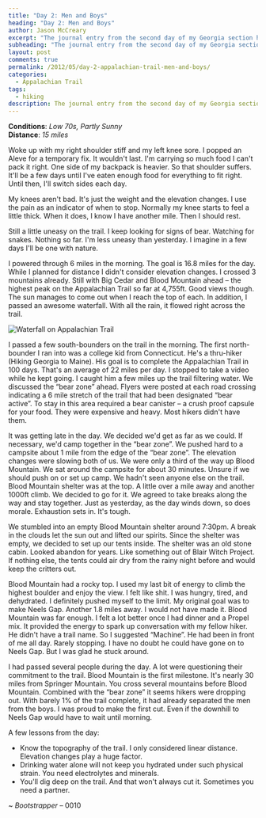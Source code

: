 ```yaml
---
title: "Day 2: Men and Boys"
heading: "Day 2: Men and Boys"
author: Jason McCreary
excerpt: "The journal entry from the second day of my Georgia section hike through the Appalachian Trail."
subheading: "The journal entry from the second day of my Georgia section hike through the Appalachian Trail."
layout: post
comments: true
permalink: /2012/05/day-2-appalachian-trail-men-and-boys/
categories:
  - Appalachian Trail
tags:
  - hiking
description: The journal entry from the second day of my Georgia section hike through the Appalachian Trail.
---
```

**Conditions**: *Low 70s, Partly Sunny*   
**Distance**: *15 miles*

Woke up with my right shoulder stiff and my left knee sore. I popped an Aleve for a temporary fix. It wouldn't last. I'm carrying so much food I can't pack it right. One side of my backpack is heavier. So that shoulder suffers. It'll be a few days until I've eaten enough food for everything to fit right. Until then, I'll switch sides each day.

My knees aren't bad. It's just the weight and the elevation changes. I use the pain as an indicator of when to stop. Normally my knee starts to feel a little thick. When it does, I know I have another mile. Then I should rest.

Still a little uneasy on the trail. I keep looking for signs of bear. Watching for snakes. Nothing so far. I'm less uneasy than yesterday. I imagine in a few days I'll be one with nature.

I powered through 6 miles in the morning. The goal is 16.8 miles for the day. While I planned for distance I didn't consider elevation changes. I crossed 3 mountains already. Still with Big Cedar and Blood Mountain ahead – the highest peak on the Appalachian Trail so far at 4,755ft. Good views though. The sun manages to come out when I reach the top of each. In addition, I passed an awesome waterfall. With all the rain, it flowed right across the trail.

<img src="/images/appalachian-trail-waterfall.jpg" alt="Waterfall on Appalachian Trail" title="Waterfall on Appalachian Trail" />

I passed a few south-bounders on the trail in the morning. The first north-bounder I ran into was a college kid from Connecticut. He's a thru-hiker (Hiking Georgia to Maine). His goal is to complete the Appalachian Trail in 100 days. That's an average of 22 miles per day. I stopped to take a video while he kept going. I caught him a few miles up the trail filtering water. We discussed the &ldquo;bear zone&rdquo; ahead. Flyers were posted at each road crossing indicating a 6 mile stretch of the trail that had been designated &ldquo;bear active&rdquo;. To stay in this area required a bear canister – a crush proof capsule for your food. They were expensive and heavy. Most hikers didn't have them.

It was getting late in the day. We decided we'd get as far as we could. If necessary, we'd camp together in the &ldquo;bear zone&rdquo;. We pushed hard to a campsite about 1 mile from the edge of the &ldquo;bear zone&rdquo;. The elevation changes were slowing both of us. We were only a third of the way up Blood Mountain. We sat around the campsite for about 30 minutes. Unsure if we should push on or set up camp. We hadn't seen anyone else on the trail. Blood Mountain shelter was at the top. A little over a mile away and another 1000ft climb. We decided to go for it. We agreed to take breaks along the way and stay together. Just as yesterday, as the day winds down, so does morale. Exhaustion sets in. It's tough.

We stumbled into an empty Blood Mountain shelter around 7:30pm. A break in the clouds let the sun out and lifted our spirits. Since the shelter was empty, we decided to set up our tents inside. The shelter was an old stone cabin. Looked abandon for years. Like something out of Blair Witch Project. If nothing else, the tents could air dry from the rainy night before and would keep the critters out.

Blood Mountain had a rocky top. I used my last bit of energy to climb the highest boulder and enjoy the view. I felt like shit. I was hungry, tired, and dehydrated. I definitely pushed myself to the limit. My original goal was to make Neels Gap. Another 1.8 miles away. I would not have made it. Blood Mountain was far enough. I felt a lot better once I had dinner and a Propel mix. It provided the energy to spark up conversation with my fellow hiker. He didn't have a trail name. So I suggested &ldquo;Machine&rdquo;. He had been in front of me all day. Rarely stopping. I have no doubt he could have gone on to Neels Gap. But I was glad he stuck around.

I had passed several people during the day. A lot were questioning their commitment to the trail. Blood Mountain is the first milestone. It's nearly 30 miles from Springer Mountain. You cross several mountains before Blood Mountain. Combined with the &ldquo;bear zone&rdquo; it seems hikers were dropping out. With barely 1% of the trail complete, it had already separated the men from the boys. I was proud to make the first cut. Even if the downhill to Neels Gap would have to wait until morning.

A few lessons from the day:

*   Know the topography of the trail. I only considered linear distance. Elevation changes play a huge factor.
*   Drinking water alone will not keep you hydrated under such physical strain. You need electrolytes and minerals.
*   You'll dig deep on the trail. And that won't always cut it. Sometimes you need a partner.

~ *Bootstrapper* – 0010
